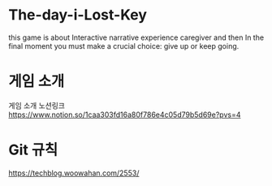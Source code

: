 # The-day-i-Lost-Key
this game is about Interactive narrative experience caregiver and then In the final moment  you must make a crucial choice: give up or keep going.  
<!-- Heading -->

# 게임 소개 
 

 게임 소개 노션링크
https://www.notion.so/1caa303fd16a80f786e4c05d79b5d69e?pvs=4




# Git 규칙
 https://techblog.woowahan.com/2553/ 
 
 

